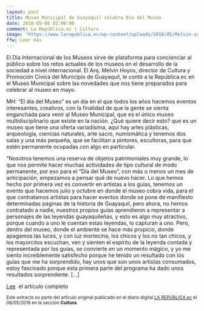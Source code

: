 ```yaml
---
layout: post
title: Museo Municipal de Guayaquil celebra Día del Museo
date: 2018-05-08 02:00:00
comment: La República.ec | Cultura
image: "https://www.larepublica.ec/wp-content/uploads/2018/05/Melvin-sonriendo.jpg"
ffw: Leer más
---
```


El Día Internacional de los Museos sirve de plataforma para concienciar al público sobre los retos actuales de los museos en el desarrollo de la sociedad a nivel internacional. El Arq. Melvin Hoyos, director de Cultura y Promoción Cívica del Municipio de Guayaquil, le contó a la República.ec en el Museo Municipal sobre las novedades que nos tiene preparados para celebrar al museo en mayo.

MH: “El día del Museo” es un día en el que todos los años hacemos eventos interesantes, creativos, con la finalidad de que la gente se sienta enganchada para venir al Museo Municipal, que es el único museo multidisciplinario que existe en la nación. ¿Qué quiere decir esto? que es un museo que tiene una oferta variadísima, aquí hay artes plásticas, arqueología, ciencias naturales, arte sacro, numismática y tenemos dos salas y una más pequeña, que se facilitan a pintores, escultoras, para que estén permanente ocupadas con algo en particular.

“Nosotros tenemos una reserva de objetos patrimoniales muy grande, lo que nos permite hacer muchas actividades de tipo cultural de modo permanente, por eso para el “Día del Museo”, con más o menos un mes de anticipación, empezamos a pensar qué de nuevo hacer. Lo que hemos hecho por primera vez es convertir en artistas a los guías, tenemos un evento que hacemos julio y octubre en donde el museo cobra vida, para el que contratamos artistas para hacer eventos donde se pone de manifiesto determinadas páginas de la historia de Guayaquil, pero ahora,  no hemos contratado a nadie, nuestros propios guías aprendieron a representar a personajes de las leyendas guayaquileñas, y esto es algo muy atractivo, porque cuando a uno le cuentan estas leyendas, lo capturan a uno. Pero, dentro del museo, donde el ambiente se hace más propicio, donde apagamos las luces, y con luz mortecina, los chicos y los no tan chicos, y los mayorcitos escuchan,  ven y sienten el espíritu de la leyenda contada y representada por los guías, se convierte en un momento mágico, y yo me siento increíblemente satisfecho porque he tenido un resultado con los guías que me ha sorprendido, hay unos que son unos artistas consumados, estoy fascinado porque esta primera parte del programa ha dado unos resultados sorprendente. [...]

<p><a href="https://www.larepublica.ec/blog/cultura/2018/05/08/museo-municipal-de-guayaquil-celebra-dia-del-museo/" class="button outline" role="button"> <i class="fa fa-link-o"></i> Lee</a>&nbsp;&nbsp;el artículo completo</p>


<small>Este extracto es parte del artículo original publicado en el diario digital [LA REPÚBLICA.ec](https://www.larepublica.ec/blog/cultura/2018/05/08/museo-municipal-de-guayaquil-celebra-dia-del-museo/) el 08/05/2018 en la sección **Cultura**.</small>
